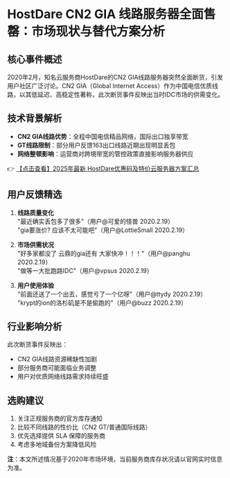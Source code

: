 # HostDare CN2 GIA 线路服务器全面售罄：市场现状与替代方案分析

## 核心事件概述
2020年2月，知名云服务商HostDare的CN2 GIA线路服务器突然全面断货，引发用户社区广泛讨论。CN2 GIA（Global Internet Access）作为中国电信优质线路，以其低延迟、高稳定性著称，此次断货事件反映出当时IDC市场的供需变化。

## 技术背景解析
- **CN2 GIA线路优势**：全程中国电信精品网络，国际出口独享带宽
- **GT线路限制**：部分用户反馈163出口线路近期出现明显丢包
- **网络整顿影响**：运营商对跨境带宽的管控政策直接影响服务器供应

👉 [【点击查看】2025年最新 HostDare优惠码及特价云服务器方案汇总](https://bit.ly/hostdare)

## 用户反馈精选
1. **线路质量变化**  
   "最近确实丢包多了很多"（用户@可爱的怪兽 2020.2.19）  
   "gia要涨价? 应该不太可能吧"（用户@LottieSmall 2020.2.19）

2. **市场供需状况**  
   "好多家都没了 云鼎的gia还有 大家快冲！！！"（用户@panghu 2020.2.19）  
   "做等一大批跑路IDC"（用户@vpsus 2020.2.19）

3. **用户使用体验**  
   "前面还送了一个出去，感觉亏了一个亿呀"（用户@ttydy 2020.2.19）  
   "krypt的ion的洛杉矶是不是偷跑的"（用户@buzz 2020.2.19）

## 行业影响分析
此次断货事件反映出：
- CN2 GIA线路资源稀缺性加剧
- 部分服务商可能面临业务调整
- 用户对优质网络线路需求持续旺盛

## 选购建议
1. 关注正规服务商的官方库存通知
2. 比较不同线路的性价比（CN2 GT/普通国际线路）
3. 优先选择提供 SLA 保障的服务商
4. 考虑多地域备份方案降低风险

**注**：本文所述情况基于2020年市场环境，当前服务商库存状况请以官网实时信息为准。
